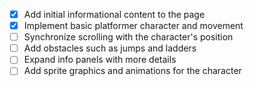 - [x] Add initial informational content to the page
- [x] Implement basic platformer character and movement
- [ ] Synchronize scrolling with the character's position
- [ ] Add obstacles such as jumps and ladders
- [ ] Expand info panels with more details
- [ ] Add sprite graphics and animations for the character
